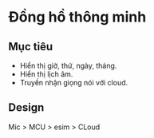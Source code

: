# Đồng hồ thông minh

## Mục tiêu

- Hiển thị giờ, thứ, ngày, tháng.
- Hiển thị lịch âm.
- Truyền nhận giọng nói với cloud.

## Design

Mic > MCU > esim > CLoud
